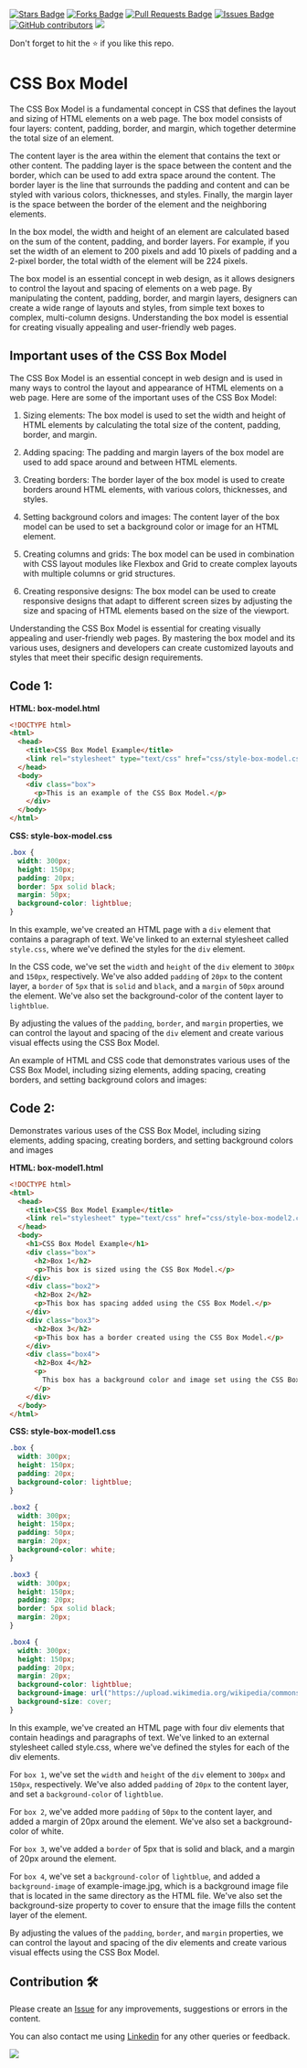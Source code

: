 <a href="https://github.com/drshahizan/learn-php/stargazers"><img src="https://img.shields.io/github/stars/drshahizan/learn-php" alt="Stars Badge"/></a>
<a href="https://github.com/drshahizan/learn-php/network/members"><img src="https://img.shields.io/github/forks/drshahizan/learn-php" alt="Forks Badge"/></a>
<a href="https://github.com/drshahizan/learn-php/pulls"><img src="https://img.shields.io/github/issues-pr/drshahizan/learn-php" alt="Pull Requests Badge"/></a>
<a href="https://github.com/drshahizan/learn-php/issues"><img src="https://img.shields.io/github/issues/drshahizan/learn-php" alt="Issues Badge"/></a>
<a href="https://github.com/drshahizan/learn-php/graphs/contributors"><img alt="GitHub contributors" src="https://img.shields.io/github/contributors/drshahizan/learn-php?color=2b9348"></a>
![](https://visitor-badge.glitch.me/badge?page_id=drshahizan/learn-php)

Don't forget to hit the :star: if you like this repo.
# CSS Box Model 

The CSS Box Model is a fundamental concept in CSS that defines the layout and sizing of HTML elements on a web page. The box model consists of four layers: content, padding, border, and margin, which together determine the total size of an element.

The content layer is the area within the element that contains the text or other content. The padding layer is the space between the content and the border, which can be used to add extra space around the content. The border layer is the line that surrounds the padding and content and can be styled with various colors, thicknesses, and styles. Finally, the margin layer is the space between the border of the element and the neighboring elements.

In the box model, the width and height of an element are calculated based on the sum of the content, padding, and border layers. For example, if you set the width of an element to 200 pixels and add 10 pixels of padding and a 2-pixel border, the total width of the element will be 224 pixels.

The box model is an essential concept in web design, as it allows designers to control the layout and spacing of elements on a web page. By manipulating the content, padding, border, and margin layers, designers can create a wide range of layouts and styles, from simple text boxes to complex, multi-column designs. Understanding the box model is essential for creating visually appealing and user-friendly web pages.

## Important uses of the CSS Box Model
The CSS Box Model is an essential concept in web design and is used in many ways to control the layout and appearance of HTML elements on a web page. Here are some of the important uses of the CSS Box Model:

1. Sizing elements: The box model is used to set the width and height of HTML elements by calculating the total size of the content, padding, border, and margin.

2. Adding spacing: The padding and margin layers of the box model are used to add space around and between HTML elements.

3. Creating borders: The border layer of the box model is used to create borders around HTML elements, with various colors, thicknesses, and styles.

4. Setting background colors and images: The content layer of the box model can be used to set a background color or image for an HTML element.

5. Creating columns and grids: The box model can be used in combination with CSS layout modules like Flexbox and Grid to create complex layouts with multiple columns or grid structures.

6. Creating responsive designs: The box model can be used to create responsive designs that adapt to different screen sizes by adjusting the size and spacing of HTML elements based on the size of the viewport.

Understanding the CSS Box Model is essential for creating visually appealing and user-friendly web pages. By mastering the box model and its various uses, designers and developers can create customized layouts and styles that meet their specific design requirements.

## Code 1: 

**HTML: box-model.html**

```html
<!DOCTYPE html>
<html>
  <head>
    <title>CSS Box Model Example</title>
    <link rel="stylesheet" type="text/css" href="css/style-box-model.css" />
  </head>
  <body>
    <div class="box">
      <p>This is an example of the CSS Box Model.</p>
    </div>
  </body>
</html>
```

**CSS: style-box-model.css**

```css
.box {
  width: 300px;
  height: 150px;
  padding: 20px;
  border: 5px solid black;
  margin: 50px;
  background-color: lightblue;
}
```

In this example, we've created an HTML page with a `div` element that contains a paragraph of text. We've linked to an external stylesheet called `style.css`, where we've defined the styles for the `div` element.

In the CSS code, we've set the `width` and `height` of the `div` element to `300px` and `150px`, respectively. We've also added `padding` of `20px` to the content layer, a `border` of `5px` that is `solid` and `black`, and a `margin` of `50px` around the element. We've also set the background-color of the content layer to `lightblue`.

By adjusting the values of the `padding`, `border`, and `margin` properties, we can control the layout and spacing of the `div` element and create various visual effects using the CSS Box Model.


An example of HTML and CSS code that demonstrates various uses of the CSS Box Model, including sizing elements, adding spacing, creating borders, and setting background colors and images:

## Code 2: 
Demonstrates various uses of the CSS Box Model, including sizing elements, adding spacing, creating borders, and setting background colors and images

**HTML: box-model1.html**

```html
<!DOCTYPE html>
<html>
  <head>
    <title>CSS Box Model Example</title>
    <link rel="stylesheet" type="text/css" href="css/style-box-model2.css" />
  </head>
  <body>
    <h1>CSS Box Model Example</h1>
    <div class="box">
      <h2>Box 1</h2>
      <p>This box is sized using the CSS Box Model.</p>
    </div>
    <div class="box2">
      <h2>Box 2</h2>
      <p>This box has spacing added using the CSS Box Model.</p>
    </div>
    <div class="box3">
      <h2>Box 3</h2>
      <p>This box has a border created using the CSS Box Model.</p>
    </div>
    <div class="box4">
      <h2>Box 4</h2>
      <p>
        This box has a background color and image set using the CSS Box Model.
      </p>
    </div>
  </body>
</html>

```

**CSS: style-box-model1.css**

```css
.box {
  width: 300px;
  height: 150px;
  padding: 20px;
  background-color: lightblue;
}

.box2 {
  width: 300px;
  height: 150px;
  padding: 50px;
  margin: 20px;
  background-color: white;
}

.box3 {
  width: 300px;
  height: 150px;
  padding: 20px;
  border: 5px solid black;
  margin: 20px;
}

.box4 {
  width: 300px;
  height: 150px;
  padding: 20px;
  margin: 20px;
  background-color: lightblue;
  background-image: url("https://upload.wikimedia.org/wikipedia/commons/8/81/UTM-LOGO.png");
  background-size: cover;
}

```

In this example, we've created an HTML page with four div elements that contain headings and paragraphs of text. We've linked to an external stylesheet called style.css, where we've defined the styles for each of the div elements.

For `box 1`, we've set the `width` and `height` of the `div` element to `300px` and `150px`, respectively. We've also added `padding` of `20px` to the content layer, and set a `background-color` of `lightblue`.

For `box 2`, we've added more `padding` of `50px` to the content layer, and added a margin of 20px around the element. We've also set a background-color of white.

For `box 3`, we've added a `border` of 5px that is solid and black, and a margin of 20px around the element.

For `box 4`, we've set a `background-color` of `lightblue`, and added a `background-image` of example-image.jpg, which is a background image file that is located in the same directory as the HTML file. We've also set the background-size property to cover to ensure that the image fills the content layer of the element.

By adjusting the values of the `padding`, `border`, and `margin` properties, we can control the layout and spacing of the div elements and create various visual effects using the CSS Box Model.

## Contribution 🛠️
Please create an [Issue](https://github.com/drshahizan/learn-php/issues) for any improvements, suggestions or errors in the content.

You can also contact me using [Linkedin](https://www.linkedin.com/in/drshahizan/) for any other queries or feedback.

![](https://komarev.com/ghpvc/?username=drshahizan&label=Views&color=0e75b6&style=flat)


